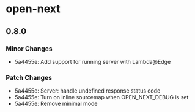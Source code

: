 # open-next

## 0.8.0

### Minor Changes

- 5a4455e: Add support for running server with Lambda@Edge

### Patch Changes

- 5a4455e: Server: handle undefined response status code
- 5a4455e: Turn on inline sourcemap when OPEN_NEXT_DEBUG is set
- 5a4455e: Remove minimal mode
